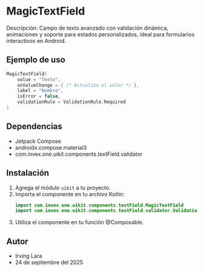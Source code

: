 # MagicTextField

Descripción: Campo de texto avanzado con validación dinámica, animaciones y soporte para estados personalizados, ideal para formularios interactivos en Android.

## Ejemplo de uso
```kotlin
MagicTextField(
    value = "Texto",
    onValueChange = { /* Actualiza el valor */ },
    label = "Nombre",
    isError = false,
    validationRule = ValidationRule.Required
)
```

## Dependencias
- Jetpack Compose
- androidx.compose.material3
- com.invex.one.uikit.components.textField.validator

## Instalación
1. Agrega el módulo `uikit` a tu proyecto.
2. Importa el componente en tu archivo Kotlin:
   ```kotlin
   import com.invex.one.uikit.components.textField.MagicTextField
   import com.invex.one.uikit.components.textField.validator.ValidationRule
   ```
3. Utiliza el componente en tu función @Composable.

## Autor
- Irving Lara
- 24 de septiembre del 2025

